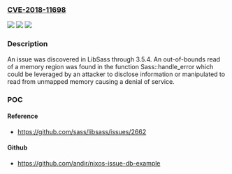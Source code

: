 ### [CVE-2018-11698](https://cve.mitre.org/cgi-bin/cvename.cgi?name=CVE-2018-11698)
![](https://img.shields.io/static/v1?label=Product&message=n%2Fa&color=blue)
![](https://img.shields.io/static/v1?label=Version&message=n%2Fa&color=blue)
![](https://img.shields.io/static/v1?label=Vulnerability&message=n%2Fa&color=brighgreen)

### Description

An issue was discovered in LibSass through 3.5.4. An out-of-bounds read of a memory region was found in the function Sass::handle_error which could be leveraged by an attacker to disclose information or manipulated to read from unmapped memory causing a denial of service.

### POC

#### Reference
- https://github.com/sass/libsass/issues/2662

#### Github
- https://github.com/andir/nixos-issue-db-example

